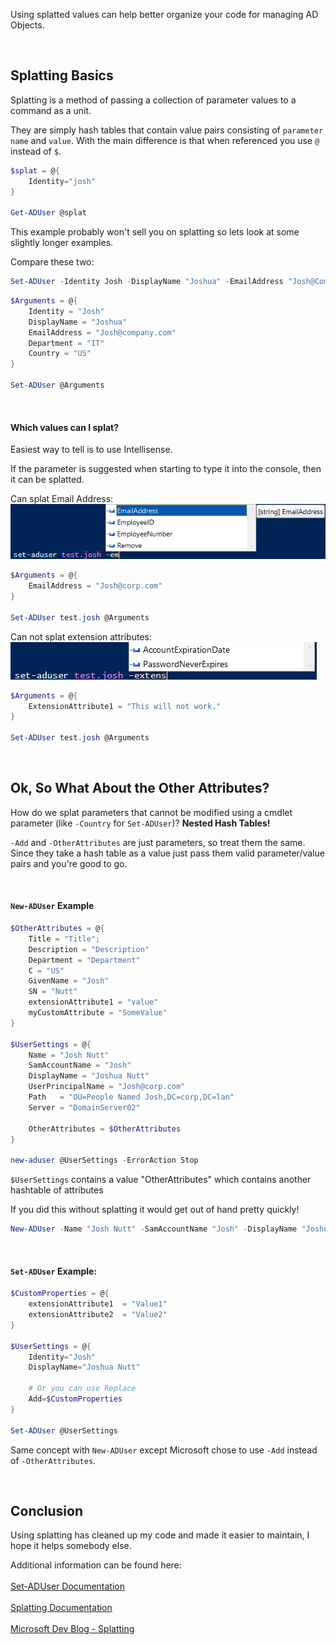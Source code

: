 Using splatted values can help better organize your code for managing AD Objects.

<br>

## Splatting Basics
Splatting is a method of passing a collection of parameter values to a command as a unit. 

They are simply hash tables that contain value pairs consisting of ```parameter name``` and ```value```. With the main difference is that when referenced you use ```@``` instead of ```$```.

```powershell
$splat = @{
	Identity="josh"
}

Get-ADUser @splat
```

This example probably won't sell you on splatting so lets look at some slightly longer examples.

Compare these two:

```powershell
Set-ADUser -Identity Josh -DisplayName "Joshua" -EmailAddress "Josh@Company.com" -Department "IT" -Country "US"
```

```powershell
$Arguments = @{
	Identity = "Josh"
	DisplayName = "Joshua"
	EmailAddress = "Josh@company.com"
	Department = "IT"
	Country = "US"
}

Set-ADUser @Arguments
```

<br>

#### Which values can I splat?
Easiest way to tell is to use Intellisense.

If the parameter is suggested when starting to type it into the console, then it can be splatted.

Can splat Email Address:<br>
![PowerShell Console Image](./_posts/splat01.png?raw=true)

```powershell
$Arguments = @{
	EmailAddress = "Josh@corp.com"
}

Set-ADUser test.josh @Arguments
```

Can not splat extension attributes:<br>
![PowerShell Console Image](./_posts/splat02.png?raw=true)

```powershell
$Arguments = @{
	ExtensionAttribute1 = "This will not work."
}

Set-ADUser test.josh @Arguments
```

<br>

## Ok, So What About the Other Attributes?
How do we splat parameters that cannot be modified using a cmdlet parameter (like ```-Country``` for ```Set-ADUser```)?
**Nested Hash Tables!**

```-Add``` and ```-OtherAttributes``` are just parameters, so treat them the same.  Since they take a hash table as a value just pass them valid parameter/value pairs and you're good to go.

<br>

#### ```New-ADUser``` Example

```powershell
$OtherAttributes = @{
    Title = "Title";
    Description = "Description"
    Department = "Department"
    C = "US"
    GivenName = "Josh"
    SN = "Nutt"
    extensionAttribute1 = "value"
    myCustomAttribute = "SomeValue"
}

$UserSettings = @{
    Name = "Josh Nutt"
    SamAccountName = "Josh"
    DisplayName = "Joshua Nutt"
    UserPrincipalName = "Josh@corp.com"
    Path   = "OU=People Named Josh,DC=corp,DC=lan"
    Server = "DomainServer02"

    OtherAttributes = $OtherAttributes
}

new-aduser @UserSettings -ErrorAction Stop
```

```$UserSettings``` contains a value "OtherAttributes" which contains another hashtable of attributes

If you did this without splatting it would get out of hand pretty quickly!

```powershell
New-ADUser -Name "Josh Nutt" -SamAccountName "Josh" -DisplayName "Joshua Nutt" -OtherAttributes @{Title="Title";Department="Department";C = "US";SN = "Nutt";extensionAttribute1 = "value"}
```

<br>

#### ```Set-ADUser``` Example:

```powershell
$CustomProperties = @{
	extensionAttribute1  = "Value1"
	extensionAttribute2  = "Value2"
}

$UserSettings = @{
	Identity="Josh"
	DisplayName="Joshua Nutt"

	# Or you can use Replace
	Add=$CustomProperties
}

Set-ADUser @UserSettings
```

Same concept with ```New-ADUser``` except Microsoft chose to use ```-Add``` instead of ```-OtherAttributes```.

<br>	

## Conclusion
Using splatting has cleaned up my code and made it easier to maintain, I hope it helps somebody else.

Additional information can be found here: <br>	
[Set-ADUser Documentation](https://docs.microsoft.com/en-us/powershell/module/addsadministration/set-aduser?view=win10-ps#parameters) 
<br>	
[Splatting Documentation](https://docs.microsoft.com/en-us/powershell/module/microsoft.powershell.core/about/about_splatting?view=powershell-7.1)
<br>	
[Microsoft Dev Blog - Splatting](https://devblogs.microsoft.com/scripting/use-splatting-to-simplify-your-powershell-scripts/)
